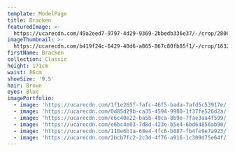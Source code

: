 ```yaml
---
template: ModelPage
title: Bracken
featuredImage: >-
  https://ucarecdn.com/49a2eed7-9797-4d29-9369-2bbedb336e37/-/crop/2806x1490/0,0/-/preview/
imageThumbnail: >-
  https://ucarecdn.com/b419f24c-6429-40d6-a865-867c80fb85f1/-/crop/1632x2325/170,0/-/preview/
firstName: Bracken
collection: Classic
height: 171cm
waist: 86cm
shoeSize: '9.5'
hair: Brown
eyes: Blue
imagePortfolio:
  - image: 'https://ucarecdn.com/1f1e265f-fafc-46f5-bada-7afd5c53917e/'
  - image: 'https://ucarecdn.com/0d85d29b-ca35-4594-9980-1f37fe526d2a/'
  - image: 'https://ucarecdn.com/e6c40e22-ba5b-49ca-8b9e-7fae3aa4f599/'
  - image: 'https://ucarecdn.com/e6bc4e03-7d8d-423e-b5e4-6bd64856ab90/'
  - image: 'https://ucarecdn.com/118e6b1a-68e4-4fc6-b887-fb4fe9e7a923/'
  - image: 'https://ucarecdn.com/2bcb7fc2-2c3d-4f76-a916-1c309d75e64f/'
---
```


